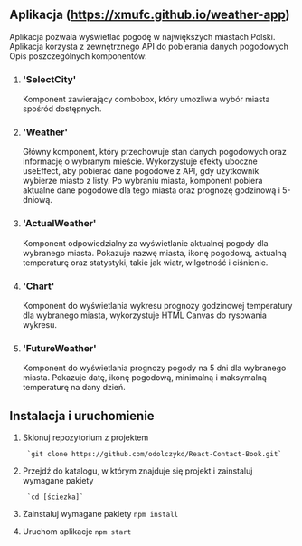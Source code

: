 ## Aplikacja (https://xmufc.github.io/weather-app)

Aplikacja pozwala wyświetlać pogodę w największych miastach Polski. Aplikacja korzysta z zewnętrznego API do pobierania danych pogodowych
Opis poszczególnych komponentów:

1. ### 'SelectCity'
	Komponent zawierający combobox, który umozliwia wybór miasta spośród dostępnych.
2. ### 'Weather'
	Główny komponent, który przechowuje stan danych pogodowych oraz informację o wybranym mieście. Wykorzystuje efekty uboczne useEffect, aby pobierać dane pogodowe z API, gdy użytkownik wybierze miasto z listy. Po wybraniu miasta, komponent pobiera aktualne dane pogodowe dla tego miasta oraz prognozę godzinową i 5-dniową.
3. ### 'ActualWeather'
	Komponent odpowiedzialny za wyświetlanie aktualnej pogody dla wybranego miasta. Pokazuje nazwę miasta, ikonę pogodową, aktualną temperaturę oraz statystyki, takie jak wiatr, wilgotność i ciśnienie.
4. ### 'Chart'
	Komponent do wyświetlania wykresu prognozy godzinowej temperatury dla wybranego miasta, wykorzystuje HTML Canvas do rysowania wykresu.
5. ### 'FutureWeather'
	Komponent do wyświetlania prognozy pogody na 5 dni dla wybranego miasta. Pokazuje datę, ikonę pogodową, minimalną i maksymalną temperaturę na dany dzień.

## Instalacja i uruchomienie

1. Sklonuj repozytorium z projektem

    	`git clone https://github.com/odolczykd/React-Contact-Book.git`

2. Przejdź do katalogu, w którym znajduje się projekt i zainstaluj wymagane pakiety

    	`cd [ściezka]`

3. Zainstaluj wymagane pakiety
	`npm install`

4. Uruchom aplikacje
	`npm start`
